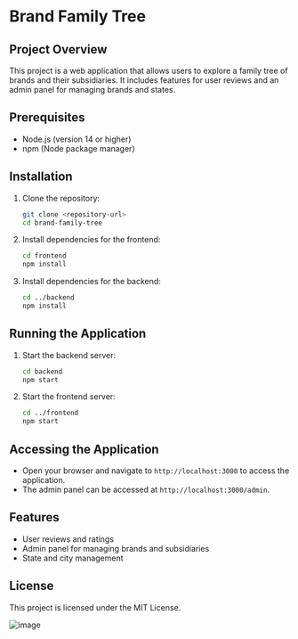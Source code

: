 # Brand Family Tree

## Project Overview
This project is a web application that allows users to explore a family tree of brands and their subsidiaries. It includes features for user reviews and an admin panel for managing brands and states.

## Prerequisites
- Node.js (version 14 or higher)
- npm (Node package manager)

## Installation
1. Clone the repository:
   ```bash
   git clone <repository-url>
   cd brand-family-tree
   ```

2. Install dependencies for the frontend:
   ```bash
   cd frontend
   npm install
   ```

3. Install dependencies for the backend:
   ```bash
   cd ../backend
   npm install
   ```

## Running the Application
1. Start the backend server:
   ```bash
   cd backend
   npm start
   ```

2. Start the frontend server:
   ```bash
   cd ../frontend
   npm start
   ```

## Accessing the Application
- Open your browser and navigate to `http://localhost:3000` to access the application.
- The admin panel can be accessed at `http://localhost:3000/admin`.

## Features
- User reviews and ratings
- Admin panel for managing brands and subsidiaries
- State and city management

## License
This project is licensed under the MIT License.

![image](https://github.com/user-attachments/assets/0a9cca96-59d0-4cb4-9eea-7c848fda6a28)





